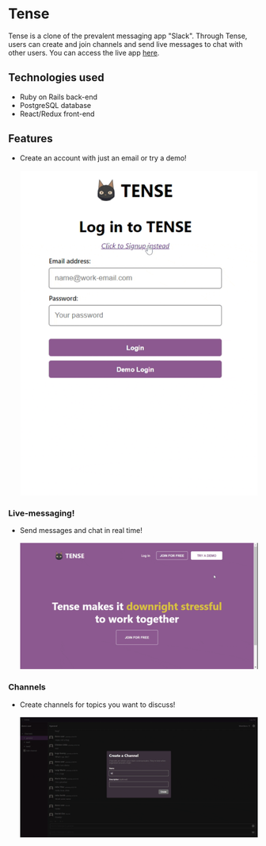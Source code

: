# Tense

Tense is a clone of the prevalent messaging app "Slack". Through Tense, users can create and join channels and send live messages to chat with other users. You can access the live app [here](https://tense-app.herokuapp.com/#/).
## Technologies used
- Ruby on Rails back-end
- PostgreSQL database
- React/Redux front-end

## Features

- Create an account with just an email or try a demo!
<br></br>
![session-form](/app/assets/images/readme/account.gif)


### Live-messaging!
- Send messages and chat in real time!
<br></br>
![messaging](/app/assets/images/readme/messaging.gif)

### Channels
- Create channels for topics you want to discuss!
<br></br>
![messaging](/app/assets/images/readme/channel_creation.gif)



